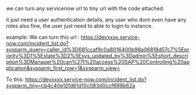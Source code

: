 we can turn any servicenow url to tiny url with the code attached.

it just need a user authentication details, any user who dont even have any roles also fine, the user just need to able to login to instance.

example:
We can turn this url :
https://devxxxx.service-now.com/incident_list.do?sysparm_query=caller_id%3D681ccaf9c0a8016400b98a06818d57c7%5Epriority%3D1%5Estate%3D2%5Esys_updated_by%3Dadmin%5Eshort_description%3DManager%20can%27t%20access%20SAP%20Controlling%20application&sysparm_first_row=1&sysparm_view=


To this:
https://devxxxx.service-now.com/incident_list.do?sysparm_tiny=cb4c40e12fd61d10c083d0ccf699b62a
